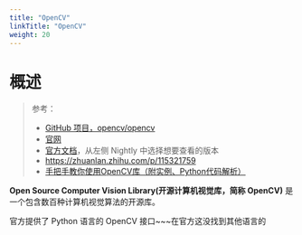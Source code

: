 ```yaml
---
title: "OpenCV"
linkTitle: "OpenCV"
weight: 20
---
```


# 概述

> 参考：
> - [GitHub 项目，opencv/opencv](https://github.com/opencv/opencv)
> - [官网](https://opencv.org/)
> - [官方文档](https://docs.opencv.org/)，从左侧 Nightly 中选择想要查看的版本
> - <https://zhuanlan.zhihu.com/p/115321759>
> - [手把手教你使用OpenCV库（附实例、Python代码解析）](https://www.jiqizhixin.com/articles/2019-03-22-10)

**Open Source Computer Vision Library(开源计算机视觉库，简称 OpenCV)** 是一个包含数百种计算机视觉算法的开源库。

官方提供了 Python 语言的 OpenCV 接口~~~在官方这没找到其他语言的




